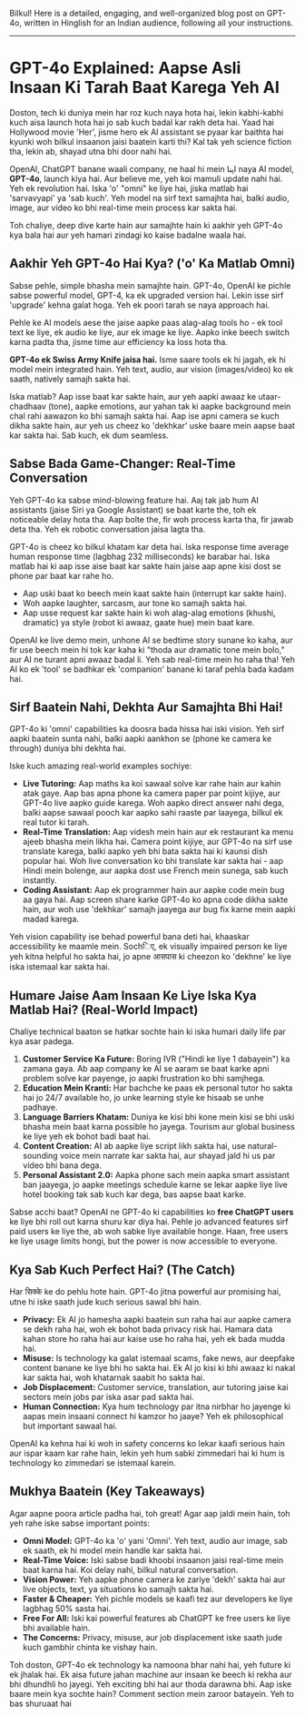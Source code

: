 Bilkul! Here is a detailed, engaging, and well-organized blog post on GPT-4o, written in Hinglish for an Indian audience, following all your instructions.

***

# GPT-4o Explained: Aapse Asli Insaan Ki Tarah Baat Karega Yeh AI

Doston, tech ki duniya mein har roz kuch naya hota hai, lekin kabhi-kabhi kuch aisa launch hota hai jo sab kuch badal kar rakh deta hai. Yaad hai Hollywood movie 'Her', jisme hero ek AI assistant se pyaar kar baithta hai kyunki woh bilkul insaanon jaisi baatein karti thi? Kal tak yeh science fiction tha, lekin ab, shayad utna bhi door nahi hai.

OpenAI, ChatGPT banane waali company, ne haal hi mein اپنا naya AI model, **GPT-4o**, launch kiya hai. Aur believe me, yeh koi mamuli update nahi hai. Yeh ek revolution hai. Iska 'o' "omni" ke liye hai, jiska matlab hai 'sarvavyapi' ya 'sab kuch'. Yeh model na sirf text samajhta hai, balki audio, image, aur video ko bhi real-time mein process kar sakta hai.

Toh chaliye, deep dive karte hain aur samajhte hain ki aakhir yeh GPT-4o kya bala hai aur yeh hamari zindagi ko kaise badalne waala hai.

## Aakhir Yeh GPT-4o Hai Kya? ('o' Ka Matlab Omni)

Sabse pehle, simple bhasha mein samajhte hain. GPT-4o, OpenAI ke pichle sabse powerful model, GPT-4, ka ek upgraded version hai. Lekin isse sirf 'upgrade' kehna galat hoga. Yeh ek poori tarah se naya approach hai.

Pehle ke AI models aese the jaise aapke paas alag-alag tools ho - ek tool text ke liye, ek audio ke liye, aur ek image ke liye. Aapko inke beech switch karna padta tha, jisme time aur efficiency ka loss hota tha.

**GPT-4o ek Swiss Army Knife jaisa hai.** Isme saare tools ek hi jagah, ek hi model mein integrated hain. Yeh text, audio, aur vision (images/video) ko ek saath, natively samajh sakta hai.

Iska matlab? Aap isse baat kar sakte hain, aur yeh aapki awaaz ke utaar-chadhaav (tone), aapke emotions, aur yahan tak ki aapke background mein chal rahi aawazon ko bhi samajh sakta hai. Aap ise apni camera se kuch dikha sakte hain, aur yeh us cheez ko 'dekhkar' uske baare mein aapse baat kar sakta hai. Sab kuch, ek dum seamless.

## Sabse Bada Game-Changer: Real-Time Conversation

Yeh GPT-4o ka sabse mind-blowing feature hai. Aaj tak jab hum AI assistants (jaise Siri ya Google Assistant) se baat karte the, toh ek noticeable delay hota tha. Aap bolte the, fir woh process karta tha, fir jawab deta tha. Yeh ek robotic conversation jaisa lagta tha.

GPT-4o is cheez ko bilkul khatam kar deta hai. Iska response time average human response time (lagbhag 232 milliseconds) ke barabar hai. Iska matlab hai ki aap isse aise baat kar sakte hain jaise aap apne kisi dost se phone par baat kar rahe ho.

-   Aap uski baat ko beech mein kaat sakte hain (interrupt kar sakte hain).
-   Woh aapke laughter, sarcasm, aur tone ko samajh sakta hai.
-   Aap usse request kar sakte hain ki woh alag-alag emotions (khushi, dramatic) ya style (robot ki awaaz, gaate hue) mein baat kare.

OpenAI ke live demo mein, unhone AI se bedtime story sunane ko kaha, aur fir use beech mein hi tok kar kaha ki "thoda aur dramatic tone mein bolo," aur AI ne turant apni awaaz badal li. Yeh sab real-time mein ho raha tha! Yeh AI ko ek 'tool' se badhkar ek 'companion' banane ki taraf pehla bada kadam hai.

## Sirf Baatein Nahi, Dekhta Aur Samajhta Bhi Hai!

GPT-4o ki 'omni' capabilities ka doosra bada hissa hai iski vision. Yeh sirf aapki baatein sunta nahi, balki aapki aankhon se (phone ke camera ke through) duniya bhi dekhta hai.

Iske kuch amazing real-world examples sochiye:

-   **Live Tutoring:** Aap maths ka koi sawaal solve kar rahe hain aur kahin atak gaye. Aap bas apna phone ka camera paper par point kijiye, aur GPT-4o live aapko guide karega. Woh aapko direct answer nahi dega, balki aapse sawaal pooch kar aapko sahi raaste par laayega, bilkul ek real tutor ki tarah.
-   **Real-Time Translation:** Aap videsh mein hain aur ek restaurant ka menu ajeeb bhasha mein likha hai. Camera point kijiye, aur GPT-4o na sirf use translate karega, balki aapko yeh bhi bata sakta hai ki kaunsi dish popular hai. Woh live conversation ko bhi translate kar sakta hai - aap Hindi mein bolenge, aur aapka dost use French mein sunega, sab kuch instantly.
-   **Coding Assistant:** Aap ek programmer hain aur aapke code mein bug aa gaya hai. Aap screen share karke GPT-4o ko apna code dikha sakte hain, aur woh use 'dekhkar' samajh jaayega aur bug fix karne mein aapki madad karega.

Yeh vision capability ise behad powerful bana deti hai, khaaskar accessibility ke maamle mein. Sochिए, ek visually impaired person ke liye yeh kitna helpful ho sakta hai, jo apne आसपास ki cheezon ko 'dekhne' ke liye iska istemaal kar sakta hai.

## Humare Jaise Aam Insaan Ke Liye Iska Kya Matlab Hai? (Real-World Impact)

Chaliye technical baaton se hatkar sochte hain ki iska humari daily life par kya asar padega.

1.  **Customer Service Ka Future:** Boring IVR ("Hindi ke liye 1 dabayein") ka zamana gaya. Ab aap company ke AI se aaram se baat karke apni problem solve kar payenge, jo aapki frustration ko bhi samjhega.
2.  **Education Mein Kranti:** Har bachche ke paas ek personal tutor ho sakta hai jo 24/7 available ho, jo unke learning style ke hisaab se unhe padhaye.
3.  **Language Barriers Khatam:** Duniya ke kisi bhi kone mein kisi se bhi uski bhasha mein baat karna possible ho jayega. Tourism aur global business ke liye yeh ek bohot badi baat hai.
4.  **Content Creation:** AI ab aapke liye script likh sakta hai, use natural-sounding voice mein narrate kar sakta hai, aur shayad jald hi us par video bhi bana dega.
5.  **Personal Assistant 2.0:** Aapka phone sach mein aapka smart assistant ban jaayega, jo aapke meetings schedule karne se lekar aapke liye live hotel booking tak sab kuch kar dega, bas aapse baat karke.

Sabse acchi baat? OpenAI ne GPT-4o ki capabilities ko **free ChatGPT users** ke liye bhi roll out karna shuru kar diya hai. Pehle jo advanced features sirf paid users ke liye the, ab woh sabke liye available honge. Haan, free users ke liye usage limits hongi, but the power is now accessible to everyone.

## Kya Sab Kuch Perfect Hai? (The Catch)

Har सिक्के ke do pehlu hote hain. GPT-4o jitna powerful aur promising hai, utne hi iske saath jude kuch serious sawal bhi hain.

-   **Privacy:** Ek AI jo hamesha aapki baatein sun raha hai aur aapke camera se dekh raha hai, woh ek bohot bada privacy risk hai. Hamara data kahan store ho raha hai aur kaise use ho raha hai, yeh ek bada mudda hai.
-   **Misuse:** Is technology ka galat istemaal scams, fake news, aur deepfake content banane ke liye bhi ho sakta hai. Ek AI jo kisi ki bhi awaaz ki nakal kar sakta hai, woh khatarnak saabit ho sakta hai.
-   **Job Displacement:** Customer service, translation, aur tutoring jaise kai sectors mein jobs par iska asar pad sakta hai.
-   **Human Connection:** Kya hum technology par itna nirbhar ho jayenge ki aapas mein insaani connect hi kamzor ho jaaye? Yeh ek philosophical but important sawaal hai.

OpenAI ka kehna hai ki woh in safety concerns ko lekar kaafi serious hain aur ispar kaam kar rahe hain, lekin yeh hum sabki zimmedari hai ki hum is technology ko zimmedari se istemaal karein.

## Mukhya Baatein (Key Takeaways)

Agar aapne poora article padha hai, toh great! Agar aap jaldi mein hain, toh yeh rahe iske sabse important points:

-   **Omni Model:** GPT-4o ka 'o' yani 'Omni'. Yeh text, audio aur image, sab ek saath, ek hi model mein handle kar sakta hai.
-   **Real-Time Voice:** Iski sabse badi khoobi insaanon jaisi real-time mein baat karna hai. Koi delay nahi, bilkul natural conversation.
-   **Vision Power:** Yeh aapke phone camera ke zariye 'dekh' sakta hai aur live objects, text, ya situations ko samajh sakta hai.
-   **Faster & Cheaper:** Yeh pichle models se kaafi tez aur developers ke liye lagbhag 50% sasta hai.
-   **Free For All:** Iski kai powerful features ab ChatGPT ke free users ke liye bhi available hain.
-   **The Concerns:** Privacy, misuse, aur job displacement iske saath jude kuch gambhir chinta ke vishay hain.

Toh doston, GPT-4o ek technology ka namoona bhar nahi hai, yeh future ki ek jhalak hai. Ek aisa future jahan machine aur insaan ke beech ki rekha aur bhi dhundhli ho jayegi. Yeh exciting bhi hai aur thoda darawna bhi. Aap iske baare mein kya sochte hain? Comment section mein zaroor batayein. Yeh to bas shuruaat hai